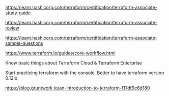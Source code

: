 https://learn.hashicorp.com/terraform/certification/terraform-associate-study-guide

https://learn.hashicorp.com/terraform/certification/terraform-associate-review

https://learn.hashicorp.com/terraform/certification/terraform-associate-sample-questions

https://www.terraform.io/guides/core-workflow.html

Know basic things about Terraform Cloud & Terraform Enterprise

Start practicing terraform with the console. Better to have terraform version 0.12.x

https://blog.gruntwork.io/an-introduction-to-terraform-f17df9c6d180

